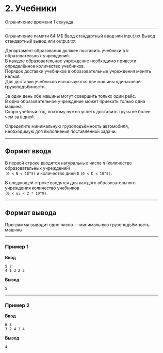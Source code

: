# 2. Учебники

  Ограничение времени   1 секунда
  --------------------- ----------------------------------
  Ограничение памяти    64 МБ
  Ввод                  стандартный ввод или input.txt
  Вывод                 стандартный вывод или output.txt

Департамент образования должен поставить учебники в `N` образовательных
учреждений.\
В каждое образовательное учреждение необходимо привезти определённое
количество учебников.\
Порядок доставки учебников в образовательные учреждения менять нельзя.\
Для доставки учебников используются две машины одинаковой
грузоподъёмности.

За один день обе машины могут совершить только один рейс.\
В одно образовательное учреждение может приехать только одна машина.\
Скоро учебный год, поэтому нужно успеть доставить грузы не более чем за
`D` дней.

Определите минимальную грузоподъёмность автомобиля, необходимую для
выполнения поставленной задачи.

------------------------------------------------------------------------

## Формат ввода

В первой строке вводятся натуральные числа `N` (количество
образовательных учреждений)\
`(0 < N < 10^5)` и количество дней `D` `(0 < D < 10^5)`.

В следующей строке вводятся для каждого образовательного учреждения
количество учебников\
`(0 < ui < 2 * 10^9)`.

------------------------------------------------------------------------

## Формат вывода

Программа выводит одно число -- минимальную грузоподъёмность машины.

------------------------------------------------------------------------

### Пример 1

**Ввод**

    5 2
    4 1 3 2 5

**Вывод**

    5

------------------------------------------------------------------------

### Пример 2

**Ввод**

    6 3
    3 2 4 1 4

**Вывод**

    4
